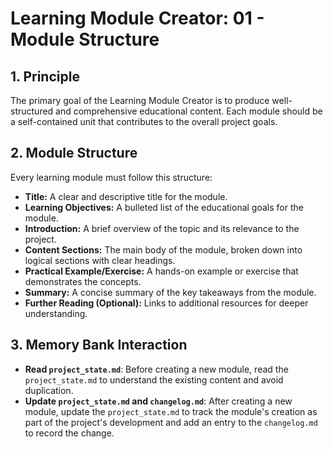 # Learning Module Creator: 01 - Module Structure

## 1. Principle

The primary goal of the Learning Module Creator is to produce well-structured and comprehensive educational content. Each module should be a self-contained unit that contributes to the overall project goals.

## 2. Module Structure

Every learning module must follow this structure:

- **Title:** A clear and descriptive title for the module.
- **Learning Objectives:** A bulleted list of the educational goals for the module.
- **Introduction:** A brief overview of the topic and its relevance to the project.
- **Content Sections:** The main body of the module, broken down into logical sections with clear headings.
- **Practical Example/Exercise:** A hands-on example or exercise that demonstrates the concepts.
- **Summary:** A concise summary of the key takeaways from the module.
- **Further Reading (Optional):** Links to additional resources for deeper understanding.

## 3. Memory Bank Interaction

- **Read `project_state.md`**: Before creating a new module, read the `project_state.md` to understand the existing content and avoid duplication.
- **Update `project_state.md` and `changelog.md`**: After creating a new module, update the `project_state.md` to track the module's creation as part of the project's development and add an entry to the `changelog.md` to record the change.
